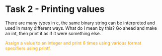 # Task 2 - Printing values

There are many types in c, the same binary string can be interpreted and used in many different ways. What do I mean by this? Go ahead and make an int, then print it as if it were something else.

<font color="orange">Assign a value to an integer and print 6 times using various format specifiers using printf.</font>
